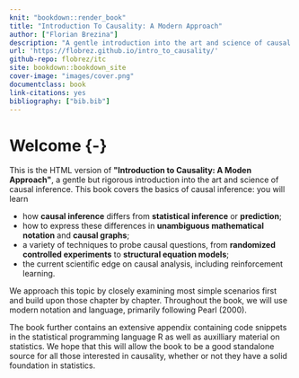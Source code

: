```yaml
---
knit: "bookdown::render_book"
title: "Introduction To Causality: A Modern Approach"
author: ["Florian Brezina"]
description: "A gentle introduction into the art and science of causal inference"
url: 'https://flobrez.github.io/intro_to_causality/'
github-repo: flobrez/itc
site: bookdown::bookdown_site
cover-image: "images/cover.png"
documentclass: book
link-citations: yes
bibliography: ["bib.bib"]
---
```


# Welcome {-}

This is the HTML version of **"Introduction to Causality: A Moden Approach"**, a gentle but rigorous introduction into the art and science of causal inference. This book covers the basics of causal inference: you will learn

* how **causal inference** differs from **statistical inference** or **prediction**;
* how to express these differences in **unambiguous mathematical notation** and **causal graphs**;
* a variety of techniques to probe causal questions, from **randomized controlled experiments** to **structural equation models**;
* the current scientific edge on causal analysis, including reinforcement learning.

We approach this topic by closely examining most simple scenarios first and build upon those chapter by chapter. Throughout the book, we will use modern notation and language, primarily following Pearl (2000).

The book further contains an extensive appendix containing code snippets in the statistical programming language R as well as auxilliary material on statistics. We hope that this will allow the book to be a good standalone source for all those interested in causality, whether or not they have a solid foundation in statistics.
